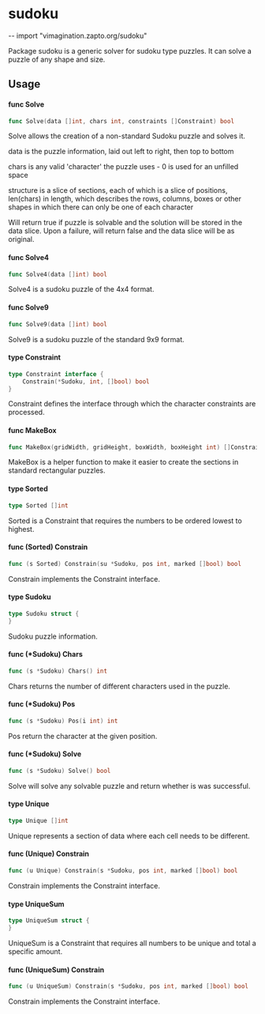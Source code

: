 # sudoku
--
    import "vimagination.zapto.org/sudoku"

Package sudoku is a generic solver for sudoku type puzzles. It can solve a
puzzle of any shape and size.

## Usage

#### func  Solve

```go
func Solve(data []int, chars int, constraints []Constraint) bool
```
Solve allows the creation of a non-standard Sudoku puzzle and solves it.

data is the puzzle information, laid out left to right, then top to bottom

chars is any valid 'character' the puzzle uses - 0 is used for an unfilled space

structure is a slice of sections, each of which is a slice of positions,
len(chars) in length, which describes the rows, columns, boxes or other shapes
in which there can only be one of each character

Will return true if puzzle is solvable and the solution will be stored in the
data slice. Upon a failure, will return false and the data slice will be as
original.

#### func  Solve4

```go
func Solve4(data []int) bool
```
Solve4 is a sudoku puzzle of the 4x4 format.

#### func  Solve9

```go
func Solve9(data []int) bool
```
Solve9 is a sudoku puzzle of the standard 9x9 format.

#### type Constraint

```go
type Constraint interface {
	Constrain(*Sudoku, int, []bool) bool
}
```

Constraint defines the interface through which the character constraints are
processed.

#### func  MakeBox

```go
func MakeBox(gridWidth, gridHeight, boxWidth, boxHeight int) []Constraint
```
MakeBox is a helper function to make it easier to create the sections in
standard rectangular puzzles.

#### type Sorted

```go
type Sorted []int
```

Sorted is a Constraint that requires the numbers to be ordered lowest to
highest.

#### func (Sorted) Constrain

```go
func (s Sorted) Constrain(su *Sudoku, pos int, marked []bool) bool
```
Constrain implements the Constraint interface.

#### type Sudoku

```go
type Sudoku struct {
}
```

Sudoku puzzle information.

#### func (*Sudoku) Chars

```go
func (s *Sudoku) Chars() int
```
Chars returns the number of different characters used in the puzzle.

#### func (*Sudoku) Pos

```go
func (s *Sudoku) Pos(i int) int
```
Pos return the character at the given position.

#### func (*Sudoku) Solve

```go
func (s *Sudoku) Solve() bool
```
Solve will solve any solvable puzzle and return whether is was successful.

#### type Unique

```go
type Unique []int
```

Unique represents a section of data where each cell needs to be different.

#### func (Unique) Constrain

```go
func (u Unique) Constrain(s *Sudoku, pos int, marked []bool) bool
```
Constrain implements the Constraint interface.

#### type UniqueSum

```go
type UniqueSum struct {
}
```

UniqueSum is a Constraint that requires all numbers to be unique and total a
specific amount.

#### func (UniqueSum) Constrain

```go
func (u UniqueSum) Constrain(s *Sudoku, pos int, marked []bool) bool
```
Constrain implements the Constraint interface.
